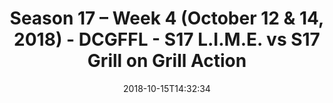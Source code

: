 ---
title: Season 17 – Week 4 (October 12 & 14, 2018) - DCGFFL - S17 L.I.M.E. vs S17 Grill
  on Grill Action
teams-score:
- team: _teams/s17-neon-green.md
  score:
- team: _teams/s17-charcoal.md
  score: 13
mvp: J. Anderson (N. Green); S. McDaniel (Charcoal)
game-ball: K. Yancey (N. Green); C. McCloud (Charcoal)
season: 17
week: 4
date: '2018-10-15T14:32:34'
pageid: season-17-week-4-october-12-14-2018-6695-vs-6689
---